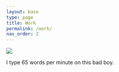 ```yaml
---
layout: base
type: page
title: Work
permalink: /work/
nav_order: 2
---
```


<img src="https://dl.dropboxusercontent.com/u/109659348/apple-keyboard.jpg">
<p>I type 65 words per minute on this bad boy.</p>